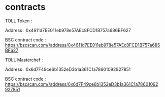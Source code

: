 # contracts

TOLL Token : 

Address : 0x4611d7EE011eb978e57AEc8FCD1B757a686BF627

BSC contract code : https://bscscan.com//address/0x4611d7EE011eb978e57AEc8FCD1B757a686BF627

TOLL Masterchef : 

Address : 0x6d7F49ce6b1352eD3b1a361C1a78601092927851

BSC contract code : https://bscscan.com//address/0x6d7F49ce6b1352eD3b1a361C1a78601092927851

